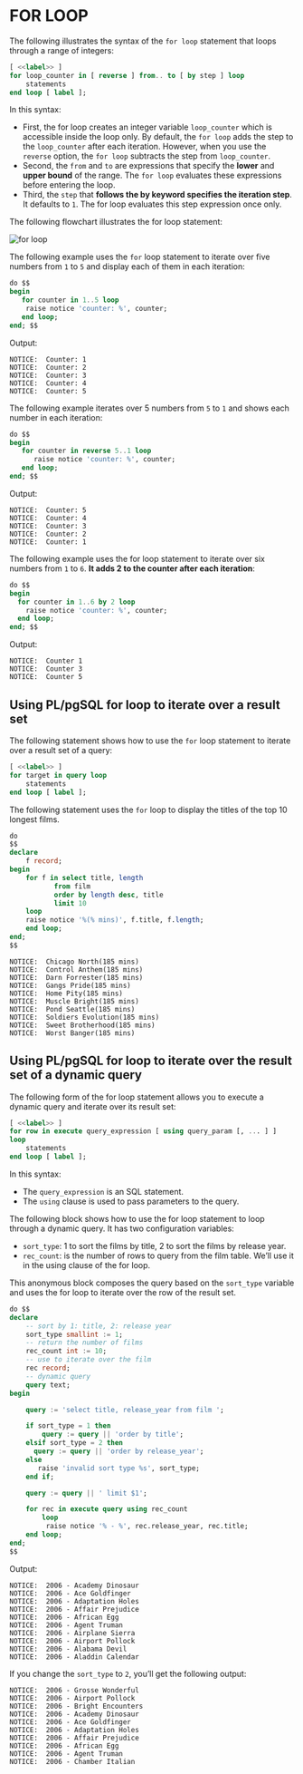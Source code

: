 # FOR LOOP

The following illustrates the syntax of the `for loop` statement that loops through a range of integers:

```SQL
[ <<label>> ]
for loop_counter in [ reverse ] from.. to [ by step ] loop
    statements
end loop [ label ];
```

In this syntax:

- First, the for loop creates an integer variable `loop_counter` which is accessible inside the loop only. By default, the `for loop` adds the step to the `loop_counter` after each iteration. However, when you use the `reverse` option, the `for loop` subtracts the step from `loop_counter`.
- Second, the `from` and `to` are expressions that specify the **lower** and **upper bound** of the range. The `for loop` evaluates these expressions before entering the loop.
- Third, the `step` that **follows the by keyword specifies the iteration step**. It defaults to `1`. The for loop evaluates this step expression once only.

The following flowchart illustrates the for loop statement:

![for loop](./images/07_for_loop.png)

The following example uses the `for` loop statement to iterate over five numbers from `1` to `5` and display each of them in each iteration:

```SQL
do $$
begin
   for counter in 1..5 loop
	raise notice 'counter: %', counter;
   end loop;
end; $$
```

Output:

```console
NOTICE:  Counter: 1
NOTICE:  Counter: 2
NOTICE:  Counter: 3
NOTICE:  Counter: 4
NOTICE:  Counter: 5
```

The following example iterates over 5 numbers from `5` to `1` and shows each number in each iteration:

```SQL
do $$
begin
   for counter in reverse 5..1 loop
      raise notice 'counter: %', counter;
   end loop;
end; $$
```

Output:

```console
NOTICE:  Counter: 5
NOTICE:  Counter: 4
NOTICE:  Counter: 3
NOTICE:  Counter: 2
NOTICE:  Counter: 1
```

The following example uses the for loop statement to iterate over six numbers from `1` to `6`. **It adds 2 to the counter after each iteration**:

```SQL
do $$
begin
  for counter in 1..6 by 2 loop
    raise notice 'counter: %', counter;
  end loop;
end; $$
```

Output:

```console
NOTICE:  Counter 1
NOTICE:  Counter 3
NOTICE:  Counter 5
```

## Using PL/pgSQL for loop to iterate over a result set

The following statement shows how to use the `for` loop statement to iterate over a result set of a query:

```SQL
[ <<label>> ]
for target in query loop
    statements
end loop [ label ];
```

The following statement uses the `for` loop to display the titles of the top 10 longest films.

```SQL
do
$$
declare
    f record;
begin
    for f in select title, length
	       from film
	       order by length desc, title
	       limit 10
    loop
	raise notice '%(% mins)', f.title, f.length;
    end loop;
end;
$$
```

```console
NOTICE:  Chicago North(185 mins)
NOTICE:  Control Anthem(185 mins)
NOTICE:  Darn Forrester(185 mins)
NOTICE:  Gangs Pride(185 mins)
NOTICE:  Home Pity(185 mins)
NOTICE:  Muscle Bright(185 mins)
NOTICE:  Pond Seattle(185 mins)
NOTICE:  Soldiers Evolution(185 mins)
NOTICE:  Sweet Brotherhood(185 mins)
NOTICE:  Worst Banger(185 mins)
```

## Using PL/pgSQL for loop to iterate over the result set of a dynamic query

The following form of the for loop statement allows you to execute a dynamic query and iterate over its result set:

```SQL
[ <<label>> ]
for row in execute query_expression [ using query_param [, ... ] ]
loop
    statements
end loop [ label ];
```

In this syntax:

- The `query_expression` is an SQL statement.
- The `using` clause is used to pass parameters to the query.

The following block shows how to use the for loop statement to loop through a dynamic query. It has two configuration variables:

- `sort_type`: 1 to sort the films by title, 2 to sort the films by release year.
- `rec_count`: is the number of rows to query from the film table. We’ll use it in the using clause of the for loop.

This anonymous block composes the query based on the `sort_type` variable and uses the for loop to iterate over the row of the result set.

```SQL
do $$
declare
    -- sort by 1: title, 2: release year
    sort_type smallint := 1;
	-- return the number of films
	rec_count int := 10;
	-- use to iterate over the film
	rec record;
	-- dynamic query
    query text;
begin

	query := 'select title, release_year from film ';

	if sort_type = 1 then
		query := query || 'order by title';
	elsif sort_type = 2 then
	  query := query || 'order by release_year';
	else
	   raise 'invalid sort type %s', sort_type;
	end if;

	query := query || ' limit $1';

	for rec in execute query using rec_count
        loop
	     raise notice '% - %', rec.release_year, rec.title;
	end loop;
end;
$$
```

Output:

```console
NOTICE:  2006 - Academy Dinosaur
NOTICE:  2006 - Ace Goldfinger
NOTICE:  2006 - Adaptation Holes
NOTICE:  2006 - Affair Prejudice
NOTICE:  2006 - African Egg
NOTICE:  2006 - Agent Truman
NOTICE:  2006 - Airplane Sierra
NOTICE:  2006 - Airport Pollock
NOTICE:  2006 - Alabama Devil
NOTICE:  2006 - Aladdin Calendar
```

If you change the `sort_type` to `2`, you’ll get the following output:

```console
NOTICE:  2006 - Grosse Wonderful
NOTICE:  2006 - Airport Pollock
NOTICE:  2006 - Bright Encounters
NOTICE:  2006 - Academy Dinosaur
NOTICE:  2006 - Ace Goldfinger
NOTICE:  2006 - Adaptation Holes
NOTICE:  2006 - Affair Prejudice
NOTICE:  2006 - African Egg
NOTICE:  2006 - Agent Truman
NOTICE:  2006 - Chamber Italian
```
